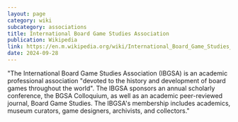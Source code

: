```yaml
---
layout: page
category: wiki
subcategory: associations
title: International Board Game Studies Association
publication: Wikipedia
link: https://en.m.wikipedia.org/wiki/International_Board_Game_Studies_Association
date: 2024-09-28
---
```


"The International Board Game Studies Association (IBGSA) is an academic professional association "devoted to the history and development of board games throughout the world". The IBGSA sponsors an annual scholarly conference, the BGSA Colloquium, as well as an academic peer-reviewed journal, Board Game Studies. The IBGSA's membership includes academics, museum curators, game designers, archivists, and collectors."
